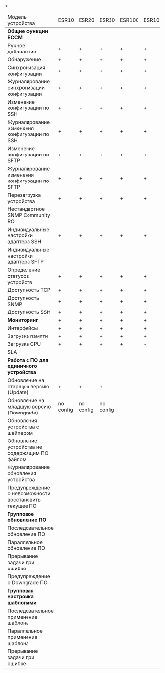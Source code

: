 <table>
<thead>
<td>Модель устройства</td>
<td>ESR10</td>
<td>ESR20</td><
<td>ESR30</td>
<td>ESR100</td>
<td>ESR1000</td>
<td>ESR1200</td>
<td>ESR1500</td>
<td>ESR1700</td>
<td>ESR3100</td>
<td>ESR15</td>
<td>ESR3200</td>
<td>ESR31</td>
</thead>
<tbody>

<tr>
<td><b>Общие функции ECCM</b></td>
</tr>

<tr>
<td>Ручное добавление</td>
<td>+</td>
<td>+</td>
<td>+</td>
<td>+</td>
<td>+</td>
<td>+</td>
<td>+</td>
<td>+</td>
<td>+</td>
<td>+</td>
<td>+</td>
<td>+</td>
</tr>


<td>Обнаружение</td>
<td>+</td>
<td>+</td>
<td>+</td>
<td>+</td>
<td>+</td>
<td>+</td>
<td>+</td>
<td>+</td>
<td>+</td>
<td>+</td>
<td>+</td>
<td> <a href=http://red.eltex.loc/issues/289950 a> #289950 </a> </td>




<tr>
<td>Синхронизация конфигурации</td>
<td>+</td>
<td>+</td>
<td>+</td>
<td>+</td>
<td>+</td>
<td>+</td>
<td>+</td>
<td> <a href=http://red.eltex.loc/issues/290407> #290407 </a> </td>
<td>+</td>
<td>+</td>
<td>+</td>
<td>+</td>

</tr>

<tr>
<td>Журналирование синхронизации конфигурации</td>
<td>+</td>
<td>+</td>
<td>+</td>
<td>+</td>
<td>+</td>
<td>+</td>
<td>+</td>
<td>+</td>
<td>+</td>
<td>+</td>
<td>+</td>
<td>+</td>

</tr>

<tr>
<td>Изменение конфигурации по SSH</td>
<td>+</td>
<td>-</td>
<td>+</td>
<td>+</td>
<td>+</td>
<td>+</td>
<td>+</td>
<td>-</td>
<td>+</td>
<td>+</td>
<td>+</td>
<td>-</td>

</tr>

<tr>
<td>Журналирование изменения конфигурации по SSH</td>
<td>+</td>
<td>+</td>
<td>+</td>
<td>+</td>
<td>+</td>
<td>+</td>
<td>+</td>
<td>+</td>
<td>+</td>
<td>+</td>
<td>+</td>
<td>+</td>
</tr>

<tr>
<td>Изменение конфигурации по SFTP</td>
<td>+</td>
<td>+</td>
<td>+</td>
<td>+</td>
<td>+</td>
<td>+</td>
<td>+</td>
<td>+</td>
<td>+</td>
<td>+</td>
<td>+</td>
<td>-</td>
</tr>

<tr>
<td>Журналирование изменения конфигурации по SFTP</td>
<td>+</td>
<td>+</td>
<td>+</td>
<td>+</td>
<td>+</td>
<td>+</td>
<td>+</td>
<td>+</td>
<td>+</td>
<td>+</td>
<td>+</td>
<td>-</td>
<tr>

<td>Перезагрузка устройства</td>
<td>+</td>
<td>+</td>
<td>+</td>
<td>+</td>
<td>+</td>
<td>-</td>
<td>+</td>
<td>-</td>
<td>+</td>
<td>+</td>
<td>+</td>
<td>+</td>
</tr>

<tr>
<td>Нестандартное SNMP Community RO</td>
<td> </td>
<td> </td>
<td> </td>
<td> </td>
<td> </td>
<td> </td>
<td> </td>
<td> </td>
<td> </td>
<td> </td>
<td> </td>
<td> </td>
</tr>

<tr>
<td>Индивидуальные настройки адаптера SSH</td>
<td>+</td>
<td>+</td>
<td>+</td>
<td>+</td>
<td>+</td>
<td>+</td>
<td>+</td>
<td>+</td>
<td>+</td>
<td>+</td>
<td>+</td>
<td>+</td>
</tr>

<tr>
<td>Индивидуальные настройки адаптера SFTP</td>
<td> </td>
<td> </td>
<td> </td>
<td> </td>
<td> </td>
<td> </td>
<td> </td>
<td> </td>
<td> </td>
<td> </td>
<td> </td>
<td> </td>
</tr>

<tr>
<td>Определение статусов устройств</td>
<td>+</td>
<td>+</td>
<td>+</td>
<td>+</td>
<td>+</td>
<td>+</td>
<td>+</td>
<td>+</td>
<td>+</td>
<td>+</td>
<td>+</td>
<td>+</td>
</tr>

<tr>
<td>Доступность TCP</td>
<td>+</td>
<td>+</td>
<td>+</td>
<td>+</td>
<td>+</td>
<td>+</td>
<td>+</td>
<td>+</td>
<td>+</td>
<td>+</td>
<td>+</td>
<td>+</td>
</tr>

<tr>
<td>Доступность SNMP</td>
<td>+</td>
<td>+</td>
<td>+</td>
<td>+</td>
<td>+</td>
<td>+</td>
<td>+</td>
<td>+</td>
<td>+</td>
<td>+</td>
<td>+</td>
<td>+</td>
</tr>


<tr>
<td>Доступность SSH</td>
<td>+</td>
<td>+</td>
<td>+</td>
<td>+</td>
<td>+</td>
<td>+</td>
<td>+</td>
<td>+</td>
<td>+</td>
<td>+</td>
<td>+</td>
<td>+</td>
</tr>


<tr>
<td><b>Мониторинг</b></td>
<td>+</td>
<td>+</td>
<td>+</td>
<td>+</td>
<td>+</td>
<td>+</td>
<td>+</td>
<td>+</td>
<td>+</td>
<td>+</td>
<td>+</td>
<td>+</td>
</tr>

<tr>
<td>Интерфейсы</td>
<td>+</td>
<td>+</td>
<td>+</td>
<td>+</td>
<td>+</td>
<td>+</td>
<td>+</td>
<td>+</td>
<td>+</td>
<td>+</td>
<td>+</td>
<td>+</td>
</tr>

<tr>
<td>Загрузка памяти</td>
<td>+</td>
<td>+</td>
<td>+</td>
<td>+</td>
<td>+</td>
<td>+</td>
<td>+</td>
<td>+</td>
<td>+</td>
<td>+</td>
<td>+</td>
<td>+</td>

</tr>

<tr>
<td>Загрузка CPU</td>
<td>+</td>
<td>+</td>
<td>+</td>
<td>+</td>
<td>-</td>
<td>-</td>
<td>-</td>
<td>-</td>
<td>-</td>
<td>+</td>
<td>-</td>
<td>+</td>

</tr>

<tr>
<td>SLA</td>
<td colspan="9" align="center">+</td>
<td></td>
</tr>

<tr>
<td><b>Работа с ПО для единичного устройства</b></td>
</tr>

<tr>
<td>Обновление на старшую версию (Update)</td>
<td>+</td>
<td>+</td>
<td>+</td>
<td></td>
<td></td>
<td></td>
<td></td>
<td></td>
<td></td>
<td></td>
<td>-</td>
<td></td>
</tr>

<tr>
<td>Обновление на младшую версию (Downgrade)</td>
<td>no config</td>
<td>no config</td>
<td>no config</td>
<td></td>
<td></td>
<td></td>
<td></td>
<td></td>
<td></td>
<td></td>
<td></td>
<td></td>
</tr>

<tr>
<td>Обновления устройства с шейпером</td>
<td colspan="9" align="center">-</td>
</tr>

<tr>
<td>Обновление устройства не содержащим ПО файлом</td>
<td colspan="9" align="center">+</td>
<td></td>
</tr>

<tr>
<td>Журналирование обновления устройства</td>
<td colspan="9" align="center">+</td>
<td></td>
</tr>

<tr>
<td>Предупреждение о невозможности восстановить текущее ПО</td>
<td colspan="9" align="center">+</td>
<td></td>
</tr>

<tr>
<td><b>Групповое обновление ПО</b></td>
</tr>

<tr>
<td>Последовательное обновление ПО</td>
<td colspan="9" align="center">+</td>
<td></td>
</tr>

<tr>
<td>Параллельное обновление ПО</td>
<td colspan="9" align="center">+</td>
<td></td>
</tr>

<tr>
<td>Прерывание задачи при ошибке</td>
<td colspan="9" align="center">+</td>
<td></td>
</tr>

<tr>
<td>Предупреждение о Downgrade ПО</td>
<td colspan="9" align="center">+</td>
<td></td>
</tr>

<tr>
<td><b>Групповая настройка шаблонами</b></td>
</tr>

<tr>
<td>Последовательное применение шаблона</td>
<td colspan="9" align="center">+</td>
<td></td>
</tr>

<tr>
<td>Параллельное применение шаблона</td>
<td colspan="9" align="center">+</td>
<td></td>
</tr>

<tr>
<td>Прерывание задачи при ошибке</td>
<td colspan="9" align="center">+</td>
<td></td>
</tbody>
</table>
